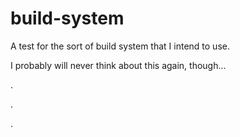 # build-system
A test for the sort of build system that I intend to use.

I probably will never think about this again, though...



.

.

.
